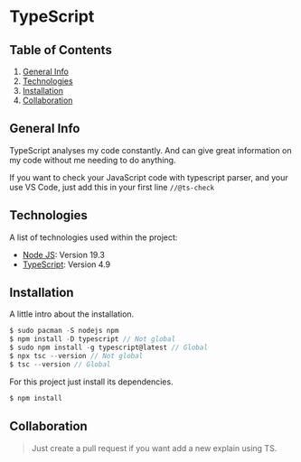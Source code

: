 # TypeScript

## Table of Contents

1. [General Info](#general-info)
2. [Technologies](#technologies)
3. [Installation](#installation)
4. [Collaboration](#collaboration)
<!-- 5. [FAQs](#faqs) -->

## General Info

TypeScript analyses my code constantly. And can give great information on my code without me needing to do anything.

If you want to check your JavaScript code with typescript parser, and your use VS Code, just add this in your first line
``//@ts-check``

<!-- ### Screenshot -->

## Technologies

A list of technologies used within the project:

- [Node JS](https://nodejs.org/en/download/package-manager/#arch-linux): Version 19.3
- [TypeScript](https://www.typescriptlang.org/): Version 4.9

## Installation

A little intro about the installation.

```javascript
$ sudo pacman -S nodejs npm
$ npm install -D typescript // Not global
$ sudo npm install -g typescript@latest // Global
$ npx tsc --version // Not global
$ tsc --version // Global
```

For this project just install its dependencies.

```javascript
$ npm install
```

<!-- Side information: To use the application in a special environment use `lorem ipsum` to start -->

## Collaboration

> Just create a pull request if you want add a new explain using TS.

<!-- ## FAQs

---

A list of frequently asked questions

1. **This is a question in bold**
   Answer of the first question with _italic words_.
2. **Second question in bold**
   To answer this question we use an unordered list:

- First point
- Second Point
- Third point

3. **Third question in bold**
   Answer of the third question with _italic words_.
4. **Fourth question in bold**
   | Headline 1 in the tablehead | Headline 2 in the tablehead | Headline 3 in the tablehead |
   |:--------------|:-------------:|--------------:|
   | text-align left | text-align center | text-align right | -->

